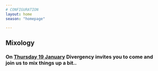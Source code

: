 ```yaml
---
# CONFIGURATION
layout: home
season: "homepage"

---  
```



## Mixology

### On [Thursday 19 January](/current/2017/19jan) Divergency invites you to come and join us to mix things up a bit..
  
